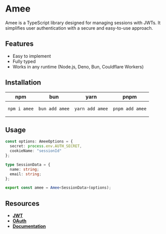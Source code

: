 # Amee

Amee is a TypeScript library designed for managing sessions with JWTs. It simplifies user authentication with a secure and easy-to-use approach.

## Features

- Easy to implement
- Fully typed
- Works in any runtime (Node.js, Deno, Bun, Couldflare Workers)

## Installation

| npm                     | bun                       | yarn                       | pnpm                       |
| ----------------------- | ------------------------- | -------------------------- | -------------------------- |
| <pre>`npm i amee`</pre> | <pre>`bun add amee`</pre> | <pre>`yarn add amee`</pre> | <pre>`pnpm add amee`</pre> |

## Usage

```ts
const options: AmeeOptions = {
  secret: process.env.AUTH_SECRET,
  cookieName: "sessionId"
};

type SessionData = {
  name: string;
  email: string;
};

export const amee = Amee<SessionData>(options);
```

## Resources

- **[JWT](https://jwt.io)**
- **[OAuth](https://www.oauth.com)**
- **[Documentation](https://amee-auth.vercel.app)**
